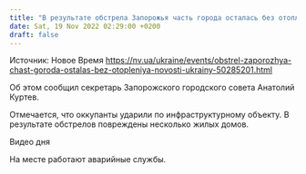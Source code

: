 ```yaml
---
title: "В результате обстрела Запорожья часть города осталась без отопления"
date: Sat, 19 Nov 2022 02:29:00 +0200
draft: false
---
```

Источник: Новое Время https://nv.ua/ukraine/events/obstrel-zaporozhya-chast-goroda-ostalas-bez-otopleniya-novosti-ukrainy-50285201.html


Об этом сообщил секретарь Запорожского городского совета Анатолий Куртев.

Отмечается, что оккупанты ударили по инфраструктурному объекту. В результате обстрелов повреждены несколько жилых домов.

 Видео дня   

На месте работают аварийные службы.
